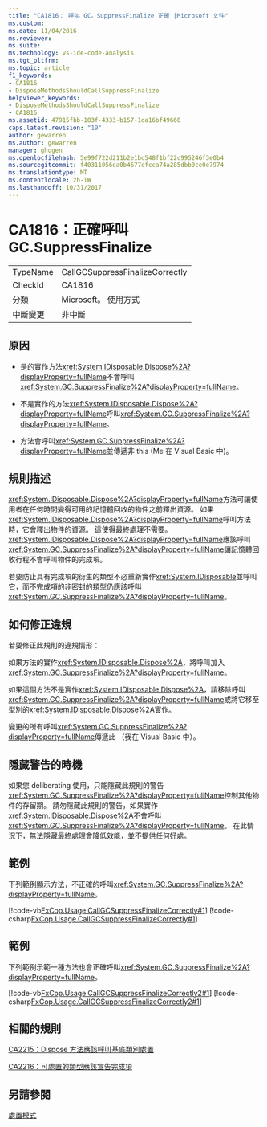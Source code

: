 ```yaml
---
title: "CA1816： 呼叫 GC。SuppressFinalize 正確 |Microsoft 文件"
ms.custom: 
ms.date: 11/04/2016
ms.reviewer: 
ms.suite: 
ms.technology: vs-ide-code-analysis
ms.tgt_pltfrm: 
ms.topic: article
f1_keywords:
- CA1816
- DisposeMethodsShouldCallSuppressFinalize
helpviewer_keywords:
- DisposeMethodsShouldCallSuppressFinalize
- CA1816
ms.assetid: 47915fbb-103f-4333-b157-1da16bf49660
caps.latest.revision: "19"
author: gewarren
ms.author: gewarren
manager: ghogen
ms.openlocfilehash: 5e99f722d211b2e1bd548f1bf22c995246f3e0b4
ms.sourcegitcommit: f40311056ea0b4677efcca74a285dbb0ce0e7974
ms.translationtype: MT
ms.contentlocale: zh-TW
ms.lasthandoff: 10/31/2017
---
```

# <a name="ca1816-call-gcsuppressfinalize-correctly"></a>CA1816：正確呼叫 GC.SuppressFinalize
|||  
|-|-|  
|TypeName|CallGCSuppressFinalizeCorrectly|  
|CheckId|CA1816|  
|分類|Microsoft。 使用方式|  
|中斷變更|非中斷|  
  
## <a name="cause"></a>原因  
  
-   是的實作方法<xref:System.IDisposable.Dispose%2A?displayProperty=fullName>不會呼叫<xref:System.GC.SuppressFinalize%2A?displayProperty=fullName>。  
  
-   不是實作的方法<xref:System.IDisposable.Dispose%2A?displayProperty=fullName>呼叫<xref:System.GC.SuppressFinalize%2A?displayProperty=fullName>。  
  
-   方法會呼叫<xref:System.GC.SuppressFinalize%2A?displayProperty=fullName>並傳遞非 this (Me 在 Visual Basic 中)。  
  
## <a name="rule-description"></a>規則描述  
 <xref:System.IDisposable.Dispose%2A?displayProperty=fullName>方法可讓使用者在任何時間變得可用的記憶體回收的物件之前釋出資源。 如果<xref:System.IDisposable.Dispose%2A?displayProperty=fullName>呼叫方法時，它會釋出物件的資源。 這使得最終處理不需要。 <xref:System.IDisposable.Dispose%2A?displayProperty=fullName>應該呼叫<xref:System.GC.SuppressFinalize%2A?displayProperty=fullName>讓記憶體回收行程不會呼叫物件的完成項。  
  
 若要防止具有完成項的衍生的類型不必重新實作<xref:System.IDisposable>並呼叫它，而不完成項的非密封的類型仍應該呼叫<xref:System.GC.SuppressFinalize%2A?displayProperty=fullName>。  
  
## <a name="how-to-fix-violations"></a>如何修正違規  
 若要修正此規則的違規情形：  
  
 如果方法的實作<xref:System.IDisposable.Dispose%2A>，將呼叫加入<xref:System.GC.SuppressFinalize%2A?displayProperty=fullName>。  
  
 如果這個方法不是實作<xref:System.IDisposable.Dispose%2A>，請移除呼叫<xref:System.GC.SuppressFinalize%2A?displayProperty=fullName>或將它移至型別的<xref:System.IDisposable.Dispose%2A>實作。  
  
 變更的所有呼叫<xref:System.GC.SuppressFinalize%2A?displayProperty=fullName>傳遞此 （我在 Visual Basic 中）。  
  
## <a name="when-to-suppress-warnings"></a>隱藏警告的時機  
 如果您 deliberating 使用，只能隱藏此規則的警告<xref:System.GC.SuppressFinalize%2A?displayProperty=fullName>控制其他物件的存留期。 請勿隱藏此規則的警告，如果實作<xref:System.IDisposable.Dispose%2A>不會呼叫<xref:System.GC.SuppressFinalize%2A?displayProperty=fullName>。 在此情況下，無法隱藏最終處理會降低效能，並不提供任何好處。  
  
## <a name="example"></a>範例  
 下列範例顯示方法，不正確的呼叫<xref:System.GC.SuppressFinalize%2A?displayProperty=fullName>。  
  
 [!code-vb[FxCop.Usage.CallGCSuppressFinalizeCorrectly#1](../code-quality/codesnippet/VisualBasic/ca1816-call-gc-suppressfinalize-correctly_1.vb)]
 [!code-csharp[FxCop.Usage.CallGCSuppressFinalizeCorrectly#1](../code-quality/codesnippet/CSharp/ca1816-call-gc-suppressfinalize-correctly_1.cs)]  
  
## <a name="example"></a>範例  
 下列範例示範一種方法也會正確呼叫<xref:System.GC.SuppressFinalize%2A?displayProperty=fullName>。  
  
 [!code-vb[FxCop.Usage.CallGCSuppressFinalizeCorrectly2#1](../code-quality/codesnippet/VisualBasic/ca1816-call-gc-suppressfinalize-correctly_2.vb)]
 [!code-csharp[FxCop.Usage.CallGCSuppressFinalizeCorrectly2#1](../code-quality/codesnippet/CSharp/ca1816-call-gc-suppressfinalize-correctly_2.cs)]  
  
## <a name="related-rules"></a>相關的規則  
 [CA2215：Dispose 方法應該呼叫基底類別處置](../code-quality/ca2215-dispose-methods-should-call-base-class-dispose.md)  
  
 [CA2216：可處置的類型應該宣告完成項](../code-quality/ca2216-disposable-types-should-declare-finalizer.md)  
  
## <a name="see-also"></a>另請參閱  
 [處置模式](/dotnet/standard/design-guidelines/dispose-pattern)